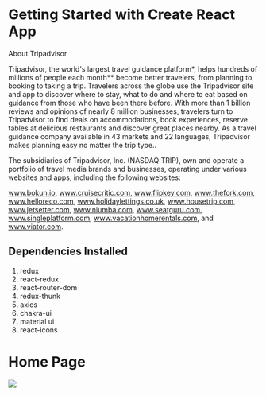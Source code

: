 # Getting Started with Create React App

About Tripadvisor

Tripadvisor, the world's largest travel guidance platform*, helps hundreds of millions of people each month** become better travelers, from planning to booking to taking a trip. Travelers across the globe use the Tripadvisor site and app to discover where to stay, what to do and where to eat based on guidance from those who have been there before. With more than 1 billion reviews and opinions of nearly 8 million businesses, travelers turn to Tripadvisor to find deals on accommodations, book experiences, reserve tables at delicious restaurants and discover great places nearby. As a travel guidance company available in 43 markets and 22 languages, Tripadvisor makes planning easy no matter the trip type..

The subsidiaries of Tripadvisor, Inc. (NASDAQ:TRIP), own and operate a portfolio of travel media brands and businesses, operating under various websites and apps, including the following websites:

www.bokun.io, www.cruisecritic.com, www.flipkey.com, www.thefork.com,                           
www.helloreco.com, www.holidaylettings.co.uk, www.housetrip.com, www.jetsetter.com,  www.niumba.com, www.seatguru.com, www.singleplatform.com, www.vacationhomerentals.com, and www.viator.com.

## Dependencies Installed

1. redux
2. react-redux
3. react-router-dom  
4. redux-thunk
5. axios
6. chakra-ui
7. material ui
8. react-icons


<h1>Home Page </h1>
<img src="https://cdn-production.checkfront.com/wp-content/uploads/2022/04/Boost-Tripadvisor-rankings-with-reviews.png" />


